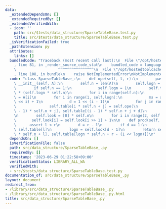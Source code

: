```yaml
---
data:
  _extendedDependsOn: []
  _extendedRequiredBy: []
  _extendedVerifiedWith:
  - icon: ''
    path: src/$tests/data_structure/SparseTableBase.test.py
    title: src/$tests/data_structure/SparseTableBase.test.py
  _isVerificationFailed: true
  _pathExtension: py
  attributes:
    links: []
  bundledCode: "Traceback (most recent call last):\n  File \"/opt/hostedtoolcache/Python/3.11.4/x64/lib/python3.11/site-packages/onlinejudge_verify/documentation/build.py\"\
    , line 81, in _render_source_code_stat\n    bundled_code = language.bundle(\n\
    \                   ^^^^^^^^^^^^^^^^\n  File \"/opt/hostedtoolcache/Python/3.11.4/x64/lib/python3.11/site-packages/onlinejudge_verify/languages/python.py\"\
    , line 108, in bundle\n    raise NotImplementedError\nNotImplementedError\n"
  code: "class SparseTableBase_:\n    def ope(self, l, r):\n        pass\n\n    def\
    \ __init__(self, A):\n        self.n = len(A)\n        self.logn = (self.n - 1).bit_length()\n\
    \        if self.n == 1:\n            self.logn = 1\n        self.table = [0]\
    \ * (self.logn * self.n)\n        for i in range(self.n):\n            self.table[i]\
    \ = A[i]\n        for i in range(1, self.logn):\n            ma = self.n - (1\
    \ << i) + 1\n            d = 1 << (i - 1)\n            for j in range(ma):\n \
    \               self.table[i * self.n + j] = self.ope(\n                    self.table[(i\
    \ - 1) * self.n + j], self.table[(i - 1) * self.n + j + d]\n                )\n\
    \n        self.look = [0] * self.n\n        for i in range(2, self.n):\n     \
    \       self.look[i] = self.look[i >> 1] + 1\n\n    def prod(self, l, r):\n  \
    \      assert l < r\n        d = r - l\n        if d == 1:\n            return\
    \ self.table[l]\n        logn = self.look[d - 1]\n        return self.ope(self.table[logn\
    \ * self.n + l], self.table[logn * self.n + r - (1 << logn)])\n"
  dependsOn: []
  isVerificationFile: false
  path: src/data_structure/SparseTableBase_.py
  requiredBy: []
  timestamp: '2023-06-29 01:22:58+09:00'
  verificationStatus: LIBRARY_ALL_WA
  verifiedWith:
  - src/$tests/data_structure/SparseTableBase.test.py
documentation_of: src/data_structure/SparseTableBase_.py
layout: document
redirect_from:
- /library/src/data_structure/SparseTableBase_.py
- /library/src/data_structure/SparseTableBase_.py.html
title: src/data_structure/SparseTableBase_.py
---
```

